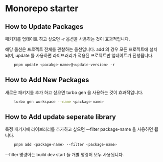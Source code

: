 # Monorepo starter

## How to Update Packages

패키지를 업데이트 하고 싶으면 -r 옵션을 사용하는 것이 효과적입니다.

해당 옵션은 프로젝트 전체를 관찰하는 옵션입니다. add 의 경우 모든 프로젝트에 설치되며, update 를 사용하면 라이브러리가 적용된 프로젝트만 업데이트가 진행됩니다.

```zsh
    pnpm update <pacakge-name>@<update-version> -r
```

## How to Add New Packages

새로운 패키지를 추가 하고 싶으면 turbo gen 을 사용하는 것이 효과적입니다.

```zsh
    turbo gen workspace --name <package-name>
```

## How to Add update seperate library

특정 패키지에 라이브러리를 추가하고 싶으면 --filter package-name 을 사용하면 됩니다.

```zsh
    pnpm add <package-name> --filter <package-name>
```

--filter 명령어는 build dev start 들 개별 명령어 모두 사용됩니다.
